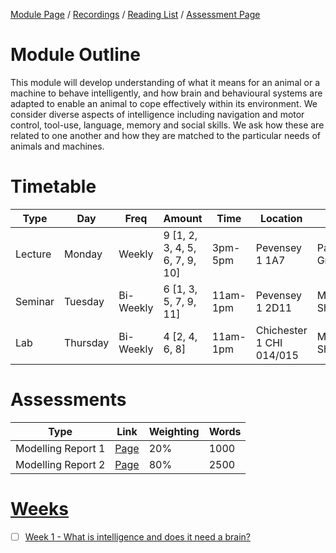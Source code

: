 [Module Page](https://canvas.sussex.ac.uk/courses/34991) /
[Recordings](https://sussex.cloud.panopto.eu/Panopto/Pages/Sessions/List.aspx?embedded=1&nomobileprompt=true#folderID=%222dd9d0b3-f650-47aa-b166-b22100a4a264%22) /
[Reading List](https://sussex.leganto.exlibrisgroup.com/leganto/nui/lists/23770970950002461?auth=SAML) /
[Assessment Page](https://canvas.sussex.ac.uk/courses/34991/pages/assessments-and-feedback-2)

# Module Outline
This module will develop understanding of what it means for an animal or a machine to behave intelligently, and how brain and behavioural systems are adapted to enable an animal to cope effectively within its environment. We consider diverse aspects of intelligence including navigation and motor control, tool-use, language, memory and social skills. We ask how these are related to one another and how they are matched to the particular needs of animals and machines.


# Timetable

| Type | Day | Freq | Amount | Time | Location | Who | 
|---|---|---|---|---|---|---|
| Lecture | Monday | Weekly | 9 [1, 2, 3, 4, 5, 6, 7, 9, 10] | 3pm-5pm | Pevensey 1 1A7 | Paul Graham | 
| Seminar | Tuesday | Bi-Weekly | 6 [1, 3, 5, 7, 9, 11]| 11am-1pm | Pevensey 1 2D11 | Maxine Sherman |
| Lab | Thursday | Bi-Weekly | 4 [2, 4, 6, 8] | 11am-1pm | Chichester 1 CHI 014/015 | Maxine Sherman |

# Assessments

| Type | Link | Weighting | Words |
|---|---|---|---|
| Modelling Report 1 | [Page](https://canvas.sussex.ac.uk/courses/34991/pages/assignment-1-details-worth-20-percent-modelling-report-option?module_item_id=1509121) | 20% | 1000 |
| Modelling Report 2 | [Page](https://canvas.sussex.ac.uk/courses/34991/pages/assignment-2-details-worth-80-percent-modelling-report-option?module_item_id=1509123) | 80% | 2500 |

# [Weeks]()
- [ ] [Week 1 - What is intelligence and does it need a brain?](https://github.com/LukeBirkett/study-planner/tree/main/826G5_intel_animals_machines/weeks/week_1)

